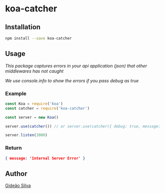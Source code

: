 # koa-catcher

## Installation
```bash
npm install --save koa-catcher
```

## Usage
*This package captures errors in your api application (json) that other middlewares has not caught*

*We use console.info to show the errors if you pass debug as true*

### Example
```js
const Koa = require('koa')
const catcher = require('koa-catcher')

const server = new Koa()

server.use(catcher()) // or server.use(catcher({ debug: true, message: 'Custom' }))

server.listen(3000)
```

### Return
```json
{ message: 'Internal Server Error' }
```

## Author
[Gideão Silva](https://github.com/gideaoms)
